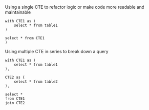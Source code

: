 Using a single CTE to refactor logic or make code more readable and maintainable
```
with CTE1 as (
	select * from table1
)

select * from CTE1 
)
```

Using multiple CTE in series to break down a query

```
with CTE1 as (
	select * from table1
),

CTE2 as (
	select * from table2
),

select * 
from CTE1 
join CTE2
```